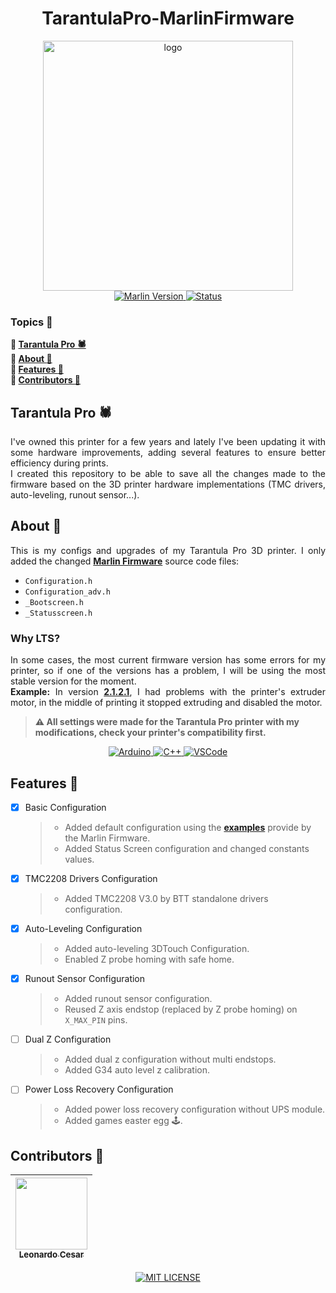 <h1 align="center">TarantulaPro-MarlinFirmware</h1>
<p align="center">
    <img src="logo.avif" alt="logo" width="400"><br>
    <a href="https://github.com/MarlinFirmware/Marlin/releases/tag/2.0.9.7" target="_blank">
        <img src="https://img.shields.io/badge/marlin-2.0.9.7 LTS-informational?style=for-the-badge" alt="Marlin Version">
    </a>
    <a href="https://github.com/lcesadm/TarantulaPro-MarlinFirmware/tree/latest-lts">
      <img src="https://img.shields.io/badge/status-working-important?style=for-the-badge" alt="Status">
    </a>
</p>

### Topics :large_blue_diamond:

**:small_blue_diamond: [Tarantula Pro :spider:](#tarantula-pro-spider)**  
**:small_blue_diamond: [About :book:](#about-book)**  
**:small_blue_diamond: [Features :wrench:](#features-wrench)**  
**:small_blue_diamond: [Contributors :handshake:](#contributors-handshake)**

## Tarantula Pro :spider:

<p align="justify">
  I've owned this printer for a few years and lately I've been updating it with some hardware improvements, adding several features to ensure better efficiency during prints.<br>
  I created this repository to be able to save all the changes made to the firmware based on the 3D printer hardware implementations (TMC drivers, auto-leveling, runout sensor...).
</p>

## About :book:

<p align="justify">
    This is my configs and upgrades of my Tarantula Pro 3D printer. I only added the changed <strong><a href="https://github.com/MarlinFirmware/Marlin" target="_blank">Marlin Firmware</a></strong> source code files:
</p>

- `Configuration.h`
- `Configuration_adv.h`
- `_Bootscreen.h`
- `_Statusscreen.h`

### Why LTS?

<p align="justify">
  In some cases, the most current firmware version has some errors for my printer, so if one of the versions has a problem, I will be using the most stable version for the moment.<br>
  <strong>Example:</strong> In version <strong><a href="https://github.com/lcesadm/TarantulaPro-MarlinFirmware/releases/tag/2.1.2.1-configs" target="_blank">2.1.2.1</a></strong>, I had problems with the printer's extruder motor, in the middle of printing it stopped extruding and disabled the motor.
</p>

> **:warning: All settings were made for the Tarantula Pro printer with my modifications, check your printer's compatibility first.**

<p align="center">
    <a href="https://www.arduino.cc/" target="_blank">
        <img src="https://img.shields.io/badge/-Arduino-00979D?style=for-the-badge&logo=Arduino&logoColor=white" alt="Arduino">
    </a>
    <a href="https://www.w3schools.com/cpp/" target="_blank">
        <img src="https://img.shields.io/badge/c++-%2300599C.svg?style=for-the-badge&logo=c%2B%2B&logoColor=white" alt="C++">
    </a>
    <a href="https://code.visualstudio.com" target="_blank">
        <img src="https://img.shields.io/badge/Visual_Studio_Code-0078D4?style=for-the-badge&logo=visual%20studio%20code&logoColor=white" alt="VSCode">
    </a>
</p>

## Features :wrench:

- [x] Basic Configuration
  > - Added default configuration using the **[examples](https://github.com/MarlinFirmware/Configurations)** provide by the Marlin Firmware.
  > - Added Status Screen configuration and changed constants values.
- [x] TMC2208 Drivers Configuration
  > - Added TMC2208 V3.0 by BTT standalone drivers configuration.
- [x] Auto-Leveling Configuration
  > - Added auto-leveling 3DTouch Configuration.
  > - Enabled Z probe homing with safe home.
- [x] Runout Sensor Configuration
  > - Added runout sensor configuration.
  > - Reused Z axis endstop (replaced by Z probe homing) on `X_MAX_PIN` pins.
- [ ] Dual Z Configuration
  > - Added dual z configuration without multi endstops.
  > - Added G34 auto level z calibration.
- [ ] Power Loss Recovery Configuration
  > - Added power loss recovery configuration without UPS module.
  > - Added games easter egg :joystick:.

## Contributors :handshake:

| [<img src="https://avatars.githubusercontent.com/u/60631170" width=115><br><sub>Leonardo Cesar</sub>](https://github.com/lcesadm) |
| :---:

<p align="center">
    <a href="./LICENSE" target="_blank">
        <img src="https://img.shields.io/github/license/lcesadm/tarantulapro-marlinfirmware?style=for-the-badge" alt="MIT LICENSE">
    </a>
</p>
